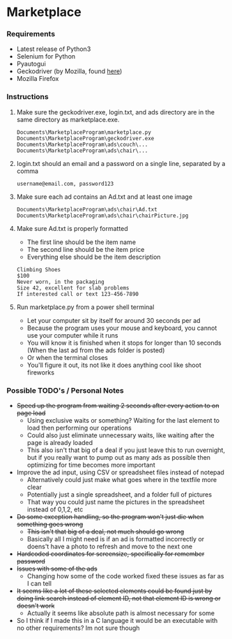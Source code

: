 # Marketplace

### Requirements
- Latest release of Python3
- Selenium for Python
- Pyautogui
- Geckodriver (by Mozilla, found [here](https://github.com/mozilla/geckodriver/releases))
- Mozilla Firefox
### Instructions
1. Make sure the geckodriver.exe, login.txt, and ads directory are in the same directory as marketplace.exe.

    ```
    Documents\MarketplaceProgram\marketplace.py
    Documents\MarketplaceProgram\geckodriver.exe
    Documents\MarketplaceProgram\ads\couch\...
    Documents\MarketplaceProgram\ads\chair\...
    ```
2. login.txt should an email and a password on a single line, separated by a comma
    ```
    username@email.com, password123
    ```

2. Make sure each ad contains an Ad.txt and at least one image

    ```
    Documents\MarketplaceProgram\ads\chair\Ad.txt
    Documents\MarketplaceProgram\ads\chair\chairPicture.jpg
    ```
3. Make sure Ad.txt is properly formatted
    - The first line should be the item name
    - The second line should be the item price
    - Everything else should be the item description
    ```
    Climbing Shoes
    $100
    Never worn, in the packaging
    Size 42, excellent for slab problems
    If interested call or text 123-456-7890
    ```
    
4. Run marketplace.py from a power shell terminal
    - Let your computer sit by itself for around 30 seconds per ad
    - Because the program uses your mouse and keyboard, you cannot use your computer while it runs
    - You will know it is finished when it stops for longer than 10 seconds (When the last ad from the ads folder is posted)
    - Or when the terminal closes
    - You'll figure it out, its not like it does anything cool like shoot fireworks
    
### Possible TODO's / Personal Notes

- ~~Speed up the program from waiting 2 seconds after every action to
on page load~~
    - Using exclusive waits or something? Waiting for the last element to load
    then performing our operations
    - Could also just eliminate unnecessary waits, like waiting after the page is already loaded
    - This also isn't that big of a deal if you just leave this to run overnight,
    but if you really want to pump out as many ads as possible then optimizing for time becomes more important
- Improve the ad input, using CSV or spreadsheet files instead of notepad
    - Alternatively could just make what goes where in the textfile
    more clear
    - Potentially just a single spreadsheet, and a folder full of pictures
    - That way you could just name the pictures in the spreadsheet instead of 0,1,2, etc
- ~~Do some exception handling, so the program won't just die when something
goes wrong~~
    - ~~This isn't that big of a deal, not much should go wrong~~
    - Basically all I might need is if an ad is formatted incorrectly or doens't have a photo to refresh and
    move to the next one
- ~~Hardcoded coordinates for screensize, specifically
for remember password~~
- ~~Issues with some of the ads~~
    - Changing how some of the code worked fixed these issues as far as I can tell
- ~~It seems like a lot of these selected elements could be found just by doing link search
instead of element ID, not that element ID is wrong or doesn't work~~
    - Actually it seems like absolute path is almost necessary for some
- So I think if I made this in a C language it would be an executable with no other requirements? Im not sure though
